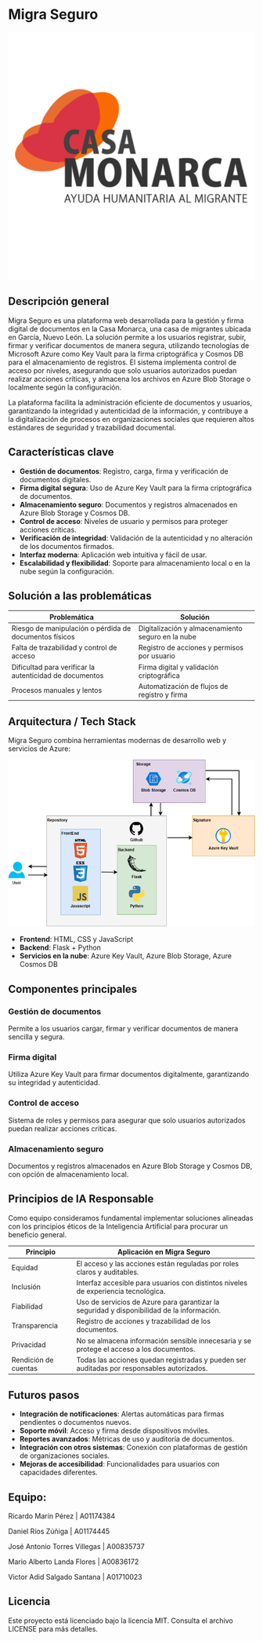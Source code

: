 # Migra Seguro

![Presentando Migra Seguro](img/logo.svg)

## Descripción general

Migra Seguro es una plataforma web desarrollada para la gestión y firma digital de documentos en la Casa Monarca, una casa de migrantes ubicada en García, Nuevo León. La solución permite a los usuarios registrar, subir, firmar y verificar documentos de manera segura, utilizando tecnologías de Microsoft Azure como Key Vault para la firma criptográfica y Cosmos DB para el almacenamiento de registros. El sistema implementa control de acceso por niveles, asegurando que solo usuarios autorizados puedan realizar acciones críticas, y almacena los archivos en Azure Blob Storage o localmente según la configuración.

La plataforma facilita la administración eficiente de documentos y usuarios, garantizando la integridad y autenticidad de la información, y contribuye a la digitalización de procesos en organizaciones sociales que requieren altos estándares de seguridad y trazabilidad documental.

## Características clave

* **Gestión de documentos**: Registro, carga, firma y verificación de documentos digitales.
* **Firma digital segura**: Uso de Azure Key Vault para la firma criptográfica de documentos.
* **Almacenamiento seguro**: Documentos y registros almacenados en Azure Blob Storage y Cosmos DB.
* **Control de acceso**: Niveles de usuario y permisos para proteger acciones críticas.
* **Verificación de integridad**: Validación de la autenticidad y no alteración de los documentos firmados.
* **Interfaz moderna**: Aplicación web intuitiva y fácil de usar.
* **Escalabilidad y flexibilidad**: Soporte para almacenamiento local o en la nube según la configuración.

## Solución a las problemáticas

| **Problemática**                                                | **Solución**                                                |
| --------------------------------------------------------------- | ----------------------------------------------------------- |
| Riesgo de manipulación o pérdida de documentos físicos          | Digitalización y almacenamiento seguro en la nube           |
| Falta de trazabilidad y control de acceso                       | Registro de acciones y permisos por usuario                 |
| Dificultad para verificar la autenticidad de documentos         | Firma digital y validación criptográfica                    |
| Procesos manuales y lentos                                      | Automatización de flujos de registro y firma                |

## Arquitectura / Tech Stack

Migra Seguro combina herramientas modernas de desarrollo web y servicios de Azure:

![Arquitectura Migra Seguro](img/ArquitecturaCasaMonarcaSinFondo.png)

* **Frontend**: HTML, CSS y JavaScript
* **Backend**: Flask + Python
* **Servicios en la nube**: Azure Key Vault, Azure Blob Storage, Azure Cosmos DB

## Componentes principales

### Gestión de documentos

Permite a los usuarios cargar, firmar y verificar documentos de manera sencilla y segura.

### Firma digital

Utiliza Azure Key Vault para firmar documentos digitalmente, garantizando su integridad y autenticidad.

### Control de acceso

Sistema de roles y permisos para asegurar que solo usuarios autorizados puedan realizar acciones críticas.

### Almacenamiento seguro

Documentos y registros almacenados en Azure Blob Storage y Cosmos DB, con opción de almacenamiento local.

## Principios de IA Responsable

Como equipo consideramos fundamental implementar soluciones alineadas con los principios éticos de la Inteligencia Artificial para procurar un beneficio general.

| **Principio**        | **Aplicación en Migra Seguro**                                                                                                    |
| -------------------- | --------------------------------------------------------------------------------------------------------------------------------- |
| Equidad              | El acceso y las acciones están reguladas por roles claros y auditables.                                                          |
| Inclusión            | Interfaz accesible para usuarios con distintos niveles de experiencia tecnológica.                                                |
| Fiabilidad           | Uso de servicios de Azure para garantizar la seguridad y disponibilidad de la información.                                       |
| Transparencia        | Registro de acciones y trazabilidad de los documentos.                                                                           |
| Privacidad           | No se almacena información sensible innecesaria y se protege el acceso a los documentos.                                         |
| Rendición de cuentas | Todas las acciones quedan registradas y pueden ser auditadas por responsables autorizados.                                       |

## Futuros pasos

* **Integración de notificaciones**: Alertas automáticas para firmas pendientes o documentos nuevos.
* **Soporte móvil**: Acceso y firma desde dispositivos móviles.
* **Reportes avanzados**: Métricas de uso y auditoría de documentos.
* **Integración con otros sistemas**: Conexión con plataformas de gestión de organizaciones sociales.
* **Mejoras de accesibilidad**: Funcionalidades para usuarios con capacidades diferentes.

## Equipo:
Ricardo Marín Pérez | A01174384

Daniel Ríos Zúñiga | A01174445

José Antonio Torres Villegas | A00835737

Mario Alberto Landa Flores | A00836172

Victor Adid Salgado Santana | A01710023

## Licencia

Este proyecto está licenciado bajo la licencia MIT. Consulta el archivo LICENSE para más detalles.



